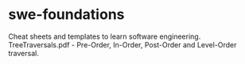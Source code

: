 # swe-foundations
Cheat sheets and templates to learn software engineering. 
TreeTraversals.pdf - Pre-Order, In-Order, Post-Order and Level-Order traversal. 

